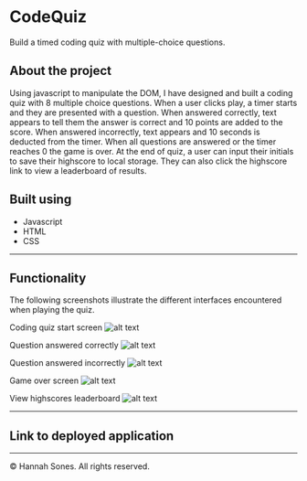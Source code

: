 # CodeQuiz
Build a timed coding quiz with multiple-choice questions.

## About the project
Using javascript to manipulate the DOM, I have designed and built a coding quiz with 8 multiple choice questions. When a user clicks play, a timer starts and they are presented with a question. When answered correctly, text appears to tell them the answer is correct and 10 points are added to the score. When answered incorrectly, text appears and 10 seconds is deducted from the timer. When all questions are answered or the timer reaches 0 the game is over.
At the end of quiz, a user can input their initials to save their highscore to local storage. They can also click the highscore link to view a leaderboard of results.

## Built using
* Javascript
* HTML
* CSS

----------

## Functionality
The following screenshots illustrate the different interfaces encountered when playing the quiz.

Coding quiz start screen
![alt text](#)

Question answered correctly
![alt text](#)

Question answered incorrectly
![alt text](#)

Game over screen
![alt text](#)

View highscores leaderboard
![alt text](#)

-------------
## Link to deployed application


------------
© Hannah Sones. All rights reserved.
